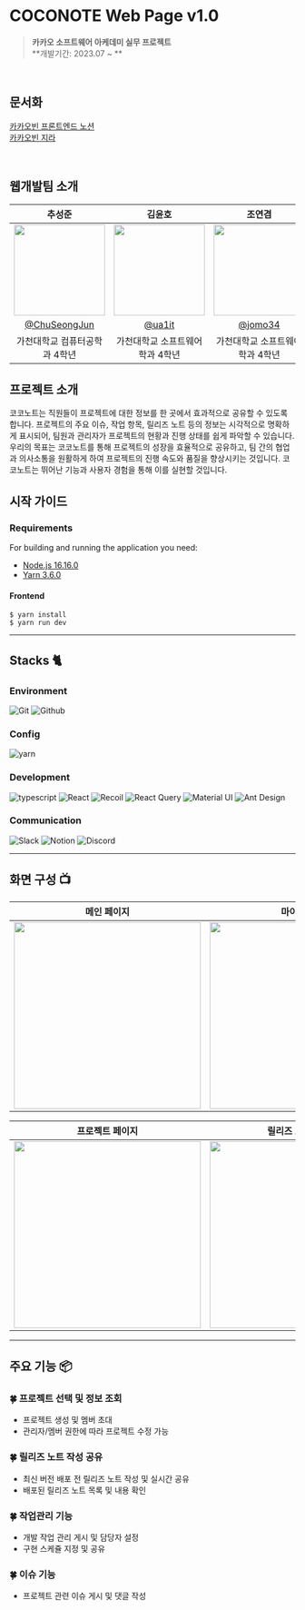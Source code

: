 # COCONOTE Web Page v1.0
> **카카오 소프트웨어 아케데미 실무 프로젝트** <br/> **개발기간: 2023.07 ~ **
</br>

## 문서화

[카카오빈 프론트엔드 노션](https://guiltless-sneezeweed-385.notion.site/3fbb79e6a1d04c138a83504194aed8b0?pvs=4) </br>
[카카오빈 지라](https://kakaobean.atlassian.net/jira/software/projects/DXGX/boards/3/timeline)

</br>


## 웹개발팀 소개

|      추성준       |          김윤호         |       조연겸         |                                                                                                               
| :------------------------------------------------------------------------------: | :---------------------------------------------------------------------------------------------------------------------------------------------------: | :---------------------------------------------------------------------------------------------------------------------------------------------------------------------------------------------------: | 
|   <img width="160px" src="https://github.com/Kakao-X-Gachon-KakaoBean/COCO-NOTE/assets/31121701/5a1c5a6d-986b-4829-8313-f872fd369667.jpeg" />    |                      <img width="160px" src="https://github.com/Kakao-X-Gachon-KakaoBean/COCO-NOTE/assets/31121701/6c751352-db8a-4258-b65b-76ce0e030411.png" />    |                   <img width="160px" src="https://github.com/Kakao-X-Gachon-KakaoBean/COCO-NOTE/assets/31121701/52937331-9ba0-4098-a2de-02f94e20d48b.png"/>   |
|   [@ChuSeongJun](https://github.com/ChuSeongJun)   |    [@ua1it](https://github.com/ua1it)  | [@jomo34](https://github.com/jomo34)  |
| 가천대학교 컴퓨터공학과 4학년 | 가천대학교 소프트웨어학과 4학년 | 가천대학교 소프트웨어학과 4학년 |

## 프로젝트 소개

코코노트는 직원들이 프로젝트에 대한 정보를 한 곳에서 효과적으로 공유할 수 있도록 합니다. 프로젝트의 주요 이슈, 작업 항목, 릴리즈 노트 등의 정보는 시각적으로 명확하게 표시되어, 팀원과 관리자가 프로젝트의 현황과 진행 상태를 쉽게 파악할 수 있습니다. 우리의 목표는 코코노트를 통해 프로젝트의 성장을 효율적으로 공유하고, 팀 간의 협업과 의사소통을 원활하게 하여 프로젝트의 진행 속도와 품질을 향상시키는 것입니다. 코코노트는 뛰어난 기능과 사용자 경험을 통해 이를 실현할 것입니다.

## 시작 가이드
### Requirements
For building and running the application you need:

- [Node.js 16.16.0](https://nodejs.org/ca/blog/release/v16.16.0/)
- [Yarn 3.6.0](https://yarnpkg.com/package/yarn)


#### Frontend
```
$ yarn install 
$ yarn run dev
```

---

## Stacks 🐈

### Environment
![Git](https://img.shields.io/badge/Git-F05032?style=for-the-badge&logo=Git&logoColor=white)
![Github](https://img.shields.io/badge/GitHub-181717?style=for-the-badge&logo=GitHub&logoColor=white)             

### Config
![yarn](https://img.shields.io/badge/yarn-26789E?style=for-the-badge&logo=yarn&logoColor=white)        

### Development
![typescript](https://img.shields.io/badge/typescript-3178C6?style=for-the-badge&logo=typescript&logoColor=61DAFB)
![React](https://img.shields.io/badge/React-20232A?style=for-the-badge&logo=react&logoColor=61DAFB)
![Recoil](https://img.shields.io/badge/Recoil-3578E5?style=for-the-badge&logo=Recoil&logoColor=white)
![React Query](https://img.shields.io/badge/React%20Query-FF4154?style=for-the-badge&logo=reactquery&logoColor=white)
![Material UI](https://img.shields.io/badge/Material%20UI-007FFF?style=for-the-badge&logo=MUI&logoColor=white)
![Ant Design](https://img.shields.io/badge/antdesign-0170FE?style=for-the-badge&logo=antdesign&logoColor=white)

### Communication
![Slack](https://img.shields.io/badge/Slack-4A154B?style=for-the-badge&logo=Slack&logoColor=white)
![Notion](https://img.shields.io/badge/Notion-000000?style=for-the-badge&logo=Notion&logoColor=white)
![Discord](https://img.shields.io/badge/Discord-5865F2?style=for-the-badge&logo=Discord&logoColor=white)

---
## 화면 구성 📺
| 메인 페이지  |  마이 페이지   |
| :-------------------------------------------: | :------------: |
|  <img width="329" src="https://github.com/Kakao-X-Gachon-KakaoBean/COCO-NOTE/assets/31121701/57e386b9-2ab1-4667-b291-210776037a82.png"/> |  <img width="329" src="https://github.com/Kakao-X-Gachon-KakaoBean/COCO-NOTE/assets/31121701/fdd74301-d456-47c1-a9ec-0d80d5d02085.png"/>| 

| 프로젝트 페이지   |  릴리즈 노트 페이지   |  
| :-------------------------------------------: | :------------: |
| <img width="329" src="https://github.com/Kakao-X-Gachon-KakaoBean/COCO-NOTE/assets/31121701/a7f4b9e1-ff78-4d08-8aa9-7926d481dcf0.png"/>   |  <img width="329" src="https://github.com/Kakao-X-Gachon-KakaoBean/COCO-NOTE/assets/31121701/a4c508a4-dba9-415e-8a8b-e15f0b3fbaab.png"/>     |

---
## 주요 기능 📦

### 🍀 프로젝트 선택 및 정보 조회
- 프로젝트 생성 및 멤버 초대
- 관리자/멤버 권한에 따라 프로젝트 수정 가능

### 🍀 릴리즈 노트 작성 공유
- 최신 버전 배포 전 릴리즈 노트 작성 및 실시간 공유
- 배포된 릴리즈 노트 목록 및 내용 확인

### 🍀 작업관리 기능
- 개발 작업 관리 게시 및 담당자 설정
- 구현 스케쥴 지정 및 공유

### 🍀 이슈 기능
- 프로젝트 관련 이슈 게시 및 댓글 작성
